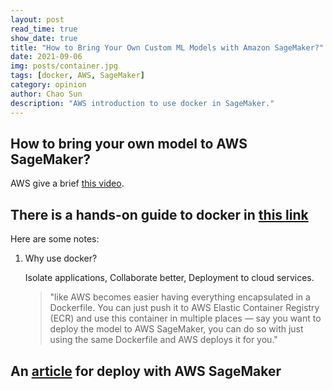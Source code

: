 ```yaml
---
layout: post
read_time: true
show_date: true
title: "How to Bring Your Own Custom ML Models with Amazon SageMaker?"
date: 2021-09-06
img: posts/container.jpg
tags: [docker, AWS, SageMaker]
category: opinion
author: Chao Sun
description: "AWS introduction to use docker in SageMaker."
---
```

## How to bring your own model to AWS SageMaker? 

AWS give a brief [this video](https://www.youtube.com/watch?v=YQyid2uLOvI&ab_channel=AmazonWebServices).



## There is a hands-on guide to docker in [this link](https://towardsdatascience.com/hands-on-guide-to-docker-for-data-science-d5d1f6f4a326)

Here are some notes:

1. Why use docker?

   Isolate applications, Collaborate better, Deployment to cloud services.

   > "like AWS becomes easier having everything encapsulated in a Dockerfile. You can just push it to AWS Elastic Container Registry (ECR) and use this container in multiple places — say you want to deploy the model to AWS SageMaker, you can do so with just using the same Dockerfile and AWS deploys it for you."



## An [article](https://towardsdatascience.com/what-makes-aws-sagemaker-great-for-machine-learning-c8a42c208aa3) for deploy with AWS SageMaker





